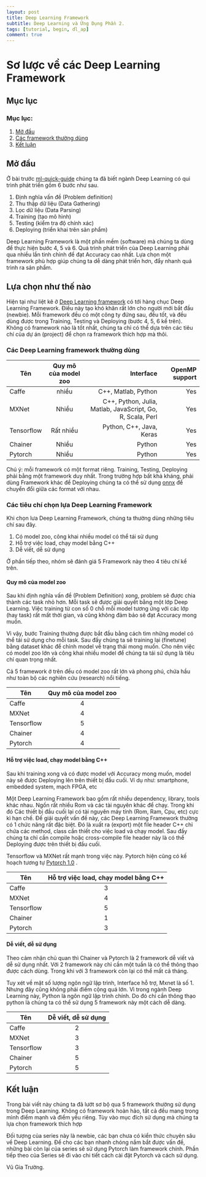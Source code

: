 ```yaml
---
layout: post
title: Deep Learning Framework
subtitle: Deep Learning và Ứng Dụng Phần 2.
tags: [tutorial, begin, dl_ap]
comment: true
---
```


# Sơ lược về các Deep Learning Framework

## Mục lục

### Mục lục:
1. [Mở đầu](#intro)
2. [Các framework thường dùng](#tools)
3. [Kết luận](#end)


## Mở đầu <a name="intro"></a>

Ở bài trước [ml-quick-guide](https://dlapplications.github.io/2018-06-02-ml-quick-guide/) 
chúng ta đã biết ngành Deep Learning có qui trình phát triển gồm 6 bước như sau. 

1. Định nghĩa vấn đề (Problem definition)
2. Thu thập dữ liệu (Data Gathering)
3. Lọc dữ liệu (Data Parsing)
4. Training (tạo mô hình)
5. Testing (kiểm tra độ chính xác)
6. Deploying (triển khai trên sản phẩm)

Deep Learning Framework là một phần mềm (software) mà chúng ta dùng để thực hiện bước 4, 5 và 6. Quá trình phát triển của Deep Learning phải qua nhiều lần tinh chỉnh để đạt Accuracy cao nhất. Lựa chọn một framework phù hợp giúp chúng ta dễ dàng phát triển hơn, đẩy nhanh quá trình ra sản phẩm. 

## Lựa chọn như thế nào <a name="tools"></a>

Hiện tại như liệt kê ở  [Deep Learning framework](https://en.wikipedia.org/wiki/Comparison_of_deep_learning_software) có tới hàng chục Deep Learning Framework. Điều này tạo khó khăn rất lớn cho người mới bắt đầu (newbie). Mỗi framework đều có một công ty đứng sau, đều tốt, và đều dùng được trong Training, Testing và Deploying (bước 4, 5, 6 kể trên). Không có framework nào là tốt nhất, chúng ta chỉ có thể dựa trên các tiêu chí của dự án (project) để chọn ra framework thích hợp mà thôi.

### Các Deep Learning framework thường dùng

| Tên        | Quy mô của model zoo   | Interface  | OpenMP support |
| ---------- |:-------------:| -----:     | -------:|
| Caffe       | nhiều  | C++, Matlab, Python      | Yes |
| MXNet      | Nhiều      |    C++, Python, Julia, Matlab, JavaScript, Go, R, Scala, Perl | Yes |
| Tensorflow | Rất nhiều      |    Python, C++, Java, Keras | Yes |
| Chainer    | Nhiều      |   Python    | Yes |
| Pytorch    | Nhiều      |    Python | Yes |

Chú ý: mỗi framework có một format riêng. Training, Testing, Deploying phải bằng một framework duy nhất. Trong trường hợp bất khả kháng, phải dùng Framework khác để Deploying chúng ta có thể sử dụng  [onnx](https://github.com/onnx) để chuyển đổi giữa các format với nhau. 

### Các tiêu chí chọn lựa Deep Learning Framework

Khi chọn lưa Deep Learning Framework, chúng ta thường dùng những tiêu chí sau đây.

1. Có model zoo, công khai nhiều model có thể tái sử dụng
2. Hỗ trợ việc load, chạy model bằng C++ 
3. Dễ viết, dễ sử dụng

Ở phần tiếp theo, nhóm sẽ đánh giá 5 Framework này theo 4 tiêu chí kể trên. 

#### Quy mô của model zoo 

Sau khi định nghĩa vấn đề (Problem Definition) xong, problem sẽ được chia thành các task nhỏ hơn. Mỗi task sẽ được giải quyết bằng một lớp Deep Learning. Việc training từ con số 0 chỗ mỗi model tương ứng với các lớp (hay task) rất mất thời gian, và cũng không đảm bảo sẽ đạt Accuracy mong muốn. 

Vì vậy, bước Training thường được bắt đầu bằng cách tìm những model có thể tái sử dụng cho mỗi task. Sau đấy chúng ta sẽ training lại (finetune) bằng dataset khác để chỉnh model về trạng thái mong muốn. Cho nên việc có model zoo lớn  và công khai nhiều model để chúng ta tái sử dụng là tiêu chí quan trọng nhất. 

Cả 5 framework ở trên đều có model zoo rất lớn và phong phú, chứa hầu như toàn bộ các nghiên cứu (research) nổi tiếng. 


| Tên        | Quy mô của model zoo   | 
| ---------- |:-------------:| 
| Caffe       | 4  | 
| MXNet      | 4      |  
| Tensorflow | 5      |
| Chainer    | 4      |  
| Pytorch    | 4      |   


#### Hỗ trợ việc load, chạy model bằng C++ 

Sau khi training xong và có được model với Accuracy mong muốn, model này sẽ được Deploying lên trên thiết bị đầu cuối. Ví dụ như: smartphone, embedded system, mạch FPGA,  etc 

 Một Deep Learning Framework bao gồm rất nhiều dependency, library, tools khác nhau. Ngốn rất nhiều Rom và các tài nguyên khác để chạy. Trong khi đó Các thiết bị đầu cuối lại có tài nguyên máy tính (Rom, Ram, Cpu, etc) cực kì hạn chế. Để giải quyết vấn đề này, các Deep Learning Framework thường có 1 chức năng rất đặc biệt. Đó là xuất ra (export) một file header C++ chỉ chứa các method, class cần thiết cho việc load và chạy model. Sau đấy chúng ta chỉ cần compile hoặc cross-compile file header này là có thể Deploying được trên thiết bị đầu cuối.

Tensorflow và MXNet rất mạnh trong việc này. Pytorch hiện cũng có kế hoạch tương tự [Pytorch 1.0](https://pytorch.org/2018/05/02/road-to-1.0.html) . 


| Tên        | Hỗ trợ việc load, chạy model bằng C++    | 
| ---------- |:-------------:| 
| Caffe       | 3  | 
| MXNet      | 4      |  
| Tensorflow | 5      |
| Chainer    | 1      |  
| Pytorch    | 3      |   

#### Dễ viết, dễ sử dụng

Theo cảm nhận chủ quan thì Chainer và Pytorch là 2 framework dễ viết và dễ sử dụng nhất. Với 2 framework này chỉ cần một tuần là có thể thông thạo được cách dùng. Trong khi với 3 framework còn lại có thể mất cả tháng. 

Tuy xét về mặt số lượng ngôn ngữ lập trình, Interface hỗ trợ, Mxnet là số 1. Nhưng đây cũng không phải điểm cộng quá lớn. Vì trong ngành Deep Learning này, Python là ngôn ngữ lập trình chính. Do đó chỉ cần thông thạo python là chúng ta có thể sử dụng 5 framework này một cách dễ dàng.

| Tên        | Dễ viết, dễ sử dụng   | 
| ---------- |:-------------:| 
| Caffe       | 2  | 
| MXNet      | 3      |  
| Tensorflow | 3      |
| Chainer    | 5      |  
| Pytorch    | 5      |   

## Kết luận <a name="end"></a>

Trong bài viết này chúng ta đã lướt sơ bộ qua 5 framework thường sử dụng trong Deep Learning. Không có framework hoàn hảo, tất cả đều mang trong mình điểm mạnh và điểm yếu riêng. Tùy vào mục đích sử dụng mà chúng ta lựa chọn framework thích hợp

Đối tượng của series này là newbie, các bạn chưa có kiển thức chuyên sâu về Deep Learning. Để cho các bạn nhanh chóng nắm bắt được vấn đề, những bài còn lại của series sẽ sử dụng Pytorch làm framework chính. Phần tiếp theo của Series sẽ đi vào chi tiết cách cài đặt Pytorch và cách sử dụng.

Vũ Gia Trường.

